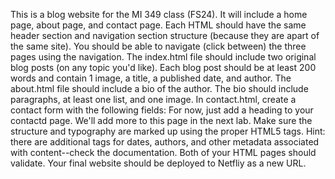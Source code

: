 This is a blog website for the MI 349 class (FS24). It will include a home page, about page, and contact page. Each HTML should have the same header section and navigation section structure (because they are apart of the same site).
You should be able to navigate (click between) the three pages using the navigation.
The index.html file should include two original blog posts (on any topic you'd like).
  Each blog post should be at least 200 words and contain 1 image, a title, a published date, and author.
The about.html file should include a bio of the author.
  The bio should include paragraphs, at least one list, and one image.
In contact.html, create a contact form with the following fields:
  For now, just add a heading to your contactd page. We'll add more to this page in the next lab.
Make sure the structure and typography are marked up using the proper HTML5 tags.
  Hint: there are additional tags for dates, authors, and other metadata associated with content--check the documentation.
Both of your HTML pages should validate.
Your final website should be deployed to Netfliy as a new URL.
